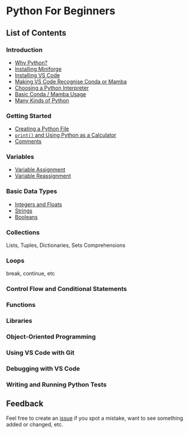 # Python For Beginners

## List of Contents

### Introduction

- [Why Python?](introduction.md#why-python)
- [Installing Miniforge](introduction.md#installing-miniforge)
- [Installing VS Code](introduction.md#installing-vscode)
- [Making VS Code Recognise Conda or Mamba](introduction.md#making-vscode-recognise-conda-or-mamba)
- [Choosing a Python Interpreter](introduction.md#choosing-a-python-interpreter)
- [Basic Conda / Mamba Usage](introduction.md#basic-conda--mamba-usage)
- [Many Kinds of Python](introduction.md#many-kinds-of-python)

### Getting Started

- [Creating a Python File](getting-started.md#creating-a-python-file)
- [`print()` and Using Python as a Calculator](getting-started.md#print-and-using-python-as-a-calculator)
- [Comments](getting-started.md#comments)

### Variables

- [Variable Assignment](variables.md#variable-assignment)
- [Variable Reassignment](variables.md#variable-reassignment)

### Basic Data Types

- [Integers and Floats](basic-data-types.md#integers-and-floats)
- [Strings](basic-data-types.md#strings)
- [Booleans](basic-data-types.md#booleans)

### Collections

Lists, Tuples, Dictionaries, Sets
Comprehensions

### Loops

break, continue, etc

### Control Flow and Conditional Statements

### Functions

### Libraries

### Object-Oriented Programming

### Using VS Code with Git

### Debugging with VS Code

### Writing and Running Python Tests

## Feedback

Feel free to create an [issue](https://github.com/creativetechnologylab/python-for-beginners/issues) if you spot a mistake, want to see something added or changed, etc.
